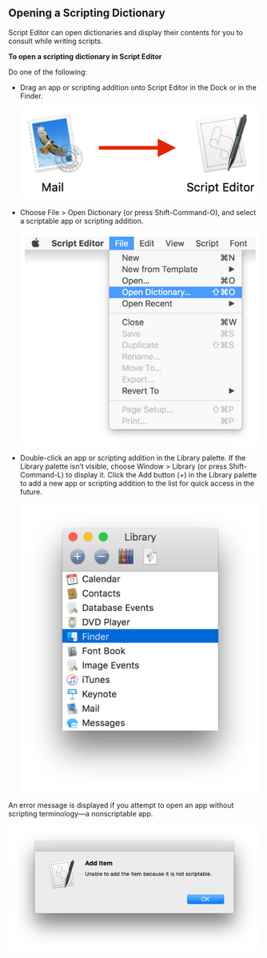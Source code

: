 <a id="//apple_ref/doc/uid/TP40016239-CH76"></a><a id="//apple_ref/doc/uid/TP40016239-CH76-SW1"></a>

## Opening a Scripting Dictionary

Script Editor can open dictionaries and display their contents for you to consult while writing scripts.

<a id="//apple_ref/doc/uid/TP40016239-CH76-SW2"></a>

**To open a scripting dictionary in Script Editor**

Do one of the following:

* Drag an app or scripting addition onto Script Editor in the Dock or in the Finder.

  <a id="//apple_ref/doc/uid/TP40016239-CH76-SW3"></a>

  ![image: ../Art/open_dictionary_drop_2x.png](Art/open_dictionary_drop_2x.png)
* Choose File > Open Dictionary (or press Shift-Command-O), and select a scriptable app or scripting addition.

  <a id="//apple_ref/doc/uid/TP40016239-CH76-SW4"></a>

  ![image: ../Art/script-editor_open-dictionary_menu_2x.png](Art/script-editor_open-dictionary_menu_2x.png)
* Double-click an app or scripting addition in the Library palette. If the Library palette isn’t visible, choose Window > Library (or press Shift-Command-L) to display it. Click the Add button (+) in the Library palette to add a new app or scripting addition to the list for quick access in the future.

  <a id="//apple_ref/doc/uid/TP40016239-CH76-SW5"></a>

  ![image: ../Art/script-editor_library_palette_2x.png](Art/script-editor_library_palette_2x.png)

An error message is displayed if you attempt to open an app without scripting terminology—a nonscriptable app.

<a id="//apple_ref/doc/uid/TP40016239-CH76-SW6"></a>

![image: ../Art/script-editor_dictionary-error_2x.png](Art/script-editor_dictionary-error_2x.png)
